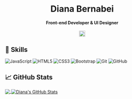 <!--
**dianaberna/dianaberna** is a ✨ _special_ ✨ repository because its `README.md` (this file) appears on your GitHub profile.

Here are some ideas to get you started:

- 🔭 I’m currently working on ...
- 🌱 I’m currently learning ...
- 👯 I’m looking to collaborate on ...
- 🤔 I’m looking for help with ...
- 💬 Ask me about ...
- 📫 How to reach me: ...
- 😄 Pronouns: ...
- ⚡ Fun fact: ...
-->

<h1 align="center">Diana Bernabei </h1>
<h4 align="center">Front-end Developer & UI Designer</h4>

<p align="center">
  <a href=https://www.linkedin.com/in/dianabernabei target="blank"><img align="center" src="https://seeklogo.com/images/L/linkedin-icon-logo-05B2880899-seeklogo.com.png" alt="profilo linkedin diana bernabei" height="20" width="20" />
  </a>
</p>

## 🔧 Skills

![JavaScript](https://img.shields.io/badge/-JavaScript-black?style=flat-square&logo=javascript)
![HTML5](https://img.shields.io/badge/-HTML5-E34F26?style=flat-square&logo=html5&logoColor=white)
![CSS3](https://img.shields.io/badge/-CSS3-1572B6?style=flat-square&logo=css3)
![Bootstrap](https://img.shields.io/badge/-Bootstrap-563D7C?style=flat-square&logo=bootstrap)
![Git](https://img.shields.io/badge/-Git-black?style=flat-square&logo=git)
![GitHub](https://img.shields.io/badge/-GitHub-181717?style=flat-square&logo=github)

## &#x1f4c8; GitHub Stats

<a href="https://github.com/dianaberna/dianaberna">
  <img align="center" src="https://github-readme-stats.vercel.app/api/top-langs/?username=dianaberna&layout=compact&theme=highcontrast" />
</a>
<a href="https://github.com/dianaberna/dianaberna">
  <img align="center" src="https://github-readme-stats.vercel.app/api?username=dianaberna&theme=highcontrast&show_icons=true" alt="Diana's GitHub Stats" />
</a>
